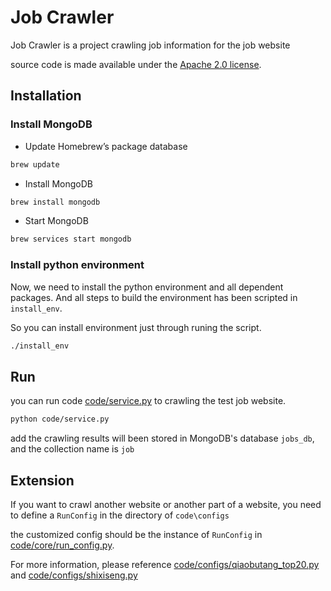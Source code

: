# Job Crawler


Job Crawler is a project crawling job information for the job website


source code is made available under the [Apache 2.0 license](https://github.com/SeleniumHQ/selenium/blob/master/LICENSE).


## Installation

### Install MongoDB

* Update Homebrew’s package database
```sh
brew update
```

* Install MongoDB
```sh
brew install mongodb
```

* Start MongoDB
```sh
brew services start mongodb
```


### Install python environment

Now, we need to install the python environment and all dependent packages. And all steps to build the environment has been scripted in `install_env`. 

So you can install environment just through runing the script.
```sh
./install_env
```


## Run

you can run code [code/service.py](https://github.com/david-liu/job_crawler/blob/master/code/service.py) to crawling the test job website.

```sh
python code/service.py
```

add the crawling results will been stored in MongoDB's database `jobs_db`, and the collection name is `job`

## Extension

If you want to crawl another website or another part of a website, you need to define a `RunConfig` in the directory of `code\configs`

the customized config should be the instance of `RunConfig` in [code/core/run_config.py](https://github.com/david-liu/job_crawler/blob/master/code/core/run_config.py).

For more information, please reference [code/configs/qiaobutang_top20.py](https://github.com/david-liu/job_crawler/blob/master/code/configs/qiaobutang_top20.py) and [code/configs/shixiseng.py](https://github.com/david-liu/job_crawler/blob/master/code/configs/shixiseng.py)


